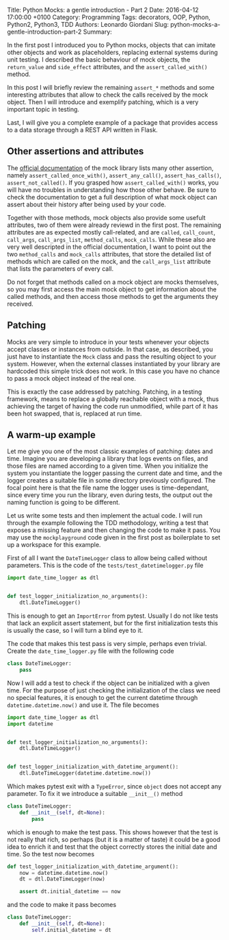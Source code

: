 Title: Python Mocks: a gentle introduction - Part 2
Date: 2016-04-12 17:00:00 +0100
Category: Programming
Tags: decorators, OOP, Python, Python2, Python3, TDD
Authors: Leonardo Giordani
Slug: python-mocks-a-gentle-introduction-part-2
Summary: 

In the first post I introduced you to Python mocks, objects that can imitate other objects and work as placeholders, replacing external systems during unit testing. I described the basic behaviour of mock objects, the `return_value` and `side_effect` attributes, and the `assert_called_with()` method.

In this post I will briefly review the remaining `assert_*` methods and some interesting attributes that allow to check the calls received by the mock object. Then I will introduce and exemplify patching, which is a very important topic in testing.

Last, I will give you a complete example of a package that provides access to a data storage through a REST API written in Flask.


## Other assertions and attributes

The [official documentation](https://docs.python.org/dev/library/unittest.mock.html) of the mock library lists many other assertion, namely `assert_called_once_with()`, `assert_any_call()`, `assert_has_calls()`, `assert_not_called()`. If you grasped how `assert_called_with()` works, you will have no troubles in understanding how those other behave. Be sure to check the documentation to get a full description of what mock object can assert about their history after being used by your code.

Together with those methods, mock objects also provide some usefult attributes, two of them were already reviewd in the first post. The remaining attributes are as expected mostly call-related, and are `called`, `call_count`, `call_args`, `call_args_list`, `method_calls`, `mock_calls`. While these also are very well descripted in the official documentation, I want to point out the two `method_calls` and `mock_calls` attributes, that store the detailed list of methods which are called on the mock, and the `call_args_list` attribute that lists the parameters of every call.

Do not forget that methods called on a mock object are mocks themselves, so you may first access the main mock object to get information about the called methods, and then access those methods to get the arguments they received.

## Patching

Mocks are very simple to introduce in your tests whenever your objects accept classes or instances from outside. In that case, as described, you just have to instantiate the `Mock` class and pass the resulting object to your system. However, when the external classes instantiated by your library are hardcoded this simple trick does not work. In this case you have no chance to pass a mock object instead of the real one.
  
This is exactly the case addressed by patching. Patching, in a testing framework, means to replace a globally reachable object with a mock, thus achieving the target of having the code run unmodified, while part of it has been hot swapped, that is, replaced at run time.

## A warm-up example

Let me give you one of the most classic examples of patching: dates and time. Imagine you are developing a library that logs events on files, and those files are named according to a given time. When you initialize the system you instantiate the logger passing the current date and time, and the logger creates a suitable file in some directory previously configured. The focal point here is that the file name the logger uses is time-dependant, since every time you run the library, even during tests, the output out the naming function is going to be different.
 
Let us write some tests and then implement the actual code. I will run through the example following the TDD methodology, writing a test that exposes a missing feature and then changing the code to make it pass. You may use the `mockplayground` code given in the first post as boilerplate to set up a workspace for this example.

First of all I want the `DateTimeLogger` class to allow being called without parameters. This is the code of the `tests/test_datetimelogger.py` file 
 
``` python
import date_time_logger as dtl


def test_logger_initialization_no_arguments():
    dtl.DateTimeLogger()
```

This is enough to get an `ImportError` from pytest. Usually I do not like tests that lack an explicit assert statement, but for the first initialization tests this is usually the case, so I will turn a blind eye to it.

The code that makes this test pass is very simple, perhaps even trivial. Create the `date_time_logger.py` file with the following code

``` python
class DateTimeLogger:
    pass
```

Now I will add a test to check if the object can be initialized with a given time. For the purpose of just checking the initialization of the class we need no special features, it is enough to get the current datetime through `datetime.datetime.now()` and use it. The file becomes

``` python
import date_time_logger as dtl
import datetime


def test_logger_initialization_no_arguments():
    dtl.DateTimeLogger()


def test_logger_initialization_with_datetime_argument():
    dtl.DateTimeLogger(datetime.datetime.now())
```

Which makes pytest exit with a `TypeError`, since `object` does not accept any parameter. To fix it we introduce a suitable `__init__()` method

``` python
class DateTimeLogger:
    def __init__(self, dt=None):
        pass
```

which is enough to make the test pass. This shows however that the test is not really that rich, so perhaps (but it is a matter of taste) it could be a good idea to enrich it and test that the object correctly stores the initial date and time. So the test now becomes

``` python
def test_logger_initialization_with_datetime_argument():
    now = datetime.datetime.now()
    dt = dtl.DateTimeLogger(now)

    assert dt.initial_datetime == now
```

and the code to make it pass becomes

``` python
class DateTimeLogger:
    def __init__(self, dt=None):
        self.initial_datetime = dt
```